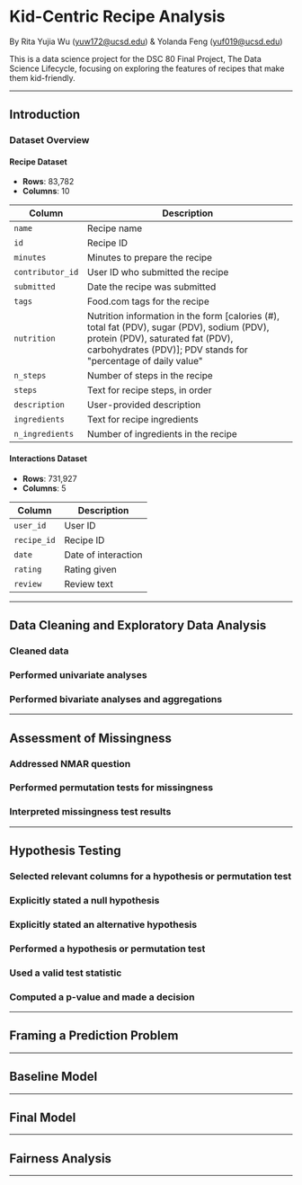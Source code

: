 # Kid-Centric Recipe Analysis  

By Rita Yujia Wu (yuw172@ucsd.edu) & Yolanda Feng (yuf019@ucsd.edu)  

This is a data science project for the DSC 80 Final Project, The Data Science Lifecycle, focusing on exploring the features of recipes that make them kid-friendly.

---
## Introduction

### Dataset Overview
#### Recipe Dataset
- **Rows**: 83,782
- **Columns**: 10

| Column          | Description                                                                                                         |
|-----------------|---------------------------------------------------------------------------------------------------------------------|
| `name`          | Recipe name                                                                                                         |
| `id`            | Recipe ID                                                                                                           |
| `minutes`       | Minutes to prepare the recipe                                                                                       |
| `contributor_id`| User ID who submitted the recipe                                                                                    |
| `submitted`     | Date the recipe was submitted                                                                                       |
| `tags`          | Food.com tags for the recipe                                                                                        |
| `nutrition`     | Nutrition information in the form [calories (#), total fat (PDV), sugar (PDV), sodium (PDV), protein (PDV), saturated fat (PDV), carbohydrates (PDV)]; PDV stands for "percentage of daily value" |
| `n_steps`       | Number of steps in the recipe                                                                                       |
| `steps`         | Text for recipe steps, in order                                                                                     |
| `description`   | User-provided description                                                                                           |
| `ingredients`   | Text for recipe ingredients                                                                                         |
| `n_ingredients` | Number of ingredients in the recipe                                                                                 |

#### Interactions Dataset
- **Rows**: 731,927
- **Columns**: 5

| Column    | Description           |
|-----------|-----------------------|
| `user_id` | User ID               |
| `recipe_id` | Recipe ID            |
| `date`    | Date of interaction   |
| `rating`  | Rating given          |
| `review`  | Review text           |
---
## Data Cleaning and Exploratory Data Analysis
### Cleaned data
### Performed univariate analyses
### Performed bivariate analyses and aggregations
---
## Assessment of Missingness
### Addressed NMAR question
### Performed permutation tests for missingness
### Interpreted missingness test results
---
## Hypothesis Testing
### Selected relevant columns for a hypothesis or permutation test
### Explicitly stated a null hypothesis
### Explicitly stated an alternative hypothesis
### Performed a hypothesis or permutation test
### Used a valid test statistic
### Computed a p-value and made a decision
---
## Framing a Prediction Problem
---
## Baseline Model
---
## Final Model
---
## Fairness Analysis
---
